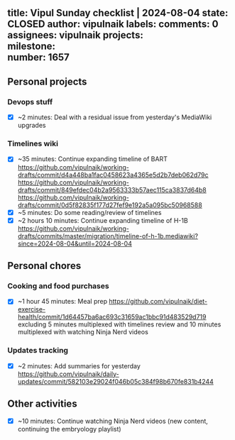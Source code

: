 title:	Vipul Sunday checklist | 2024-08-04
state:	CLOSED
author:	vipulnaik
labels:	
comments:	0
assignees:	vipulnaik
projects:	
milestone:	
number:	1657
--
## Personal projects

### Devops stuff

- [x] ~2 minutes: Deal with a residual issue from yesterday's MediaWiki upgrades

### Timelines wiki

- [x] ~35 minutes: Continue expanding timeline of BART https://github.com/vipulnaik/working-drafts/commit/d4a448ba1fac0458623a4365e5d2b7deb062d79c https://github.com/vipulnaik/working-drafts/commit/849efdec04b2a9563333b57aec115ca3837d64b8 https://github.com/vipulnaik/working-drafts/commit/0d5f82835f177d27fef9e192a5a095bc50968588
- [x] ~5 minutes: Do some reading/review of  timelines
- [x] ~2 hours 10 minutes: Continue expanding timeline of H-1B https://github.com/vipulnaik/working-drafts/commits/master/migration/timeline-of-h-1b.mediawiki?since=2024-08-04&until=2024-08-04

## Personal chores

### Cooking and food purchases

- [x] ~1 hour 45 minutes:  Meal prep https://github.com/vipulnaik/diet-exercise-health/commit/1d64457ba6ac693c31659ac1bbc91d483529d719 excluding 5 minutes multiplexed with timelines review and 10 minutes multiplexed with watching Ninja Nerd videos

### Updates tracking

- [x] ~2 minutes: Add summaries for yesterday https://github.com/vipulnaik/daily-updates/commit/582103e29024f046b05c384f98b670fe831b4244

## Other activities

- [x] ~10 minutes: Continue watching Ninja Nerd videos (new content, continuing the embryology playlist)
